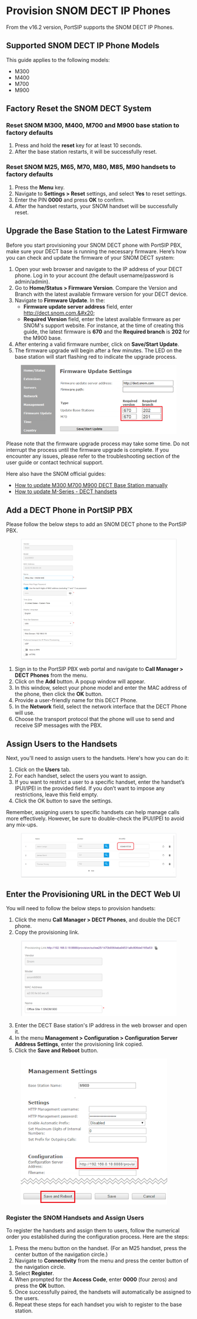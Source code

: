 # Provision SNOM DECT IP Phones

From the v16.2 version, PortSIP supports the SNOM DECT IP Phones.

## Supported SNOM DECT IP Phone Models

This guide applies to the following models:

* M300
* M400
* M700
* M900

## Factory Reset the SNOM DECT System <a href="#h.7dibl1nchwtg" id="h.7dibl1nchwtg"></a>

### Reset SNOM M300, M400, M700 and M900 base station to factory defaults <a href="#h.ok6p73hfu2gh" id="h.ok6p73hfu2gh"></a>

1. Press and hold the **reset** key for at least 10 seconds.
2. After the base station restarts, it will be successfully reset.

### Reset SNOM M25, M65, M70, M80, M85, M90 handsets to factory defaults <a href="#h.94z861jbqmrt" id="h.94z861jbqmrt"></a>

1. Press the **Menu** key.
2. Navigate to **Settings > Reset** settings, and select **Yes** to reset settings.
3. Enter the PIN **0000** and press **OK** to confirm.
4. After the handset restarts, your SNOM handset will be successfully reset.

## Upgrade the Base Station to the Latest Firmware <a href="#h.i1ns9ummsm0r" id="h.i1ns9ummsm0r"></a>

Before you start provisioning your SNOM DECT phone with PortSIP PBX, make sure your DECT base is running the necessary firmware. Here’s how you can check and update the firmware of your SNOM DECT system:

1. Open your web browser and navigate to the IP address of your DECT phone. Log in to your account (the default username/password is admin/admin).
2. Go to **Home/Status > Firmware Version**. Compare the Version and Branch with the latest available firmware version for your DECT device.
3. Navigate to **Firmware Update**. In the:
   * &#x20;**Firmware update server address** field, enter http://dect.snom.com.&#x20;
   * **Required Version** field, enter the latest available firmware as per SNOM's support website. For instance, at the time of creating this guide, the latest firmware is **670** and the **Required branch** is **202** for the M900 base.
4. After entering a valid firmware number, click on **Save/Start Update**.
5. The firmware upgrade will begin after a few minutes. The LED on the base station will start flashing red to indicate the upgrade process.

<figure><img src="../../.gitbook/assets/snom-dect-3.png" alt=""><figcaption></figcaption></figure>

Please note that the firmware upgrade process may take some time. Do not interrupt the process until the firmware upgrade is complete. If you encounter any issues, please refer to the troubleshooting section of the user guide or contact technical support.

Here also have the SNOM official guides:

* [How to update M300,M700,M900 DECT Base Station manually](https://service.snom.com/display/wiki/How+to+update+M300%2CM400%2CM700%2CM900+DECT+Base+Station+manually)
* [How to update M-Series - DECT handsets](https://service.snom.com/display/wiki/How+to+update+M-Series+-+DECT+handsets)

## Add a DECT Phone in PortSIP PBX

Please follow the below steps to add an SNOM DECT phone to the PortSIP PBX.

<figure><img src="../../.gitbook/assets/snom-dect-1.png" alt=""><figcaption></figcaption></figure>

1. Sign in to the PortSIP PBX web portal and navigate to **Call Manager > DECT Phones** from the menu.
2. Click on the **Add** button. A popup window will appear.
3. In this window, select your phone model and enter the MAC address of the phone, then click the **OK** button.
4. Provide a user-friendly name for this DECT Phone.
5. In the **Network** field, select the network interface that the DECT Phone will use.
6. Choose the transport protocol that the phone will use to send and receive SIP messages with the PBX.

## Assign Users to the Handsets <a href="#h.ipuczchjqkl4" id="h.ipuczchjqkl4"></a>

Next, you'll need to assign users to the handsets. Here's how you can do it:

1. Click on the **Users** tab.
2. For each handset, select the users you want to assign.
3. If you want to restrict a user to a specific handset, enter the handset’s IPUI/IPEI in the provided field. If you don’t want to impose any restrictions, leave this field empty.
4. Click the OK button to save the settings.

Remember, assigning users to specific handsets can help manage calls more effectively. However, be sure to double-check the IPUI/IPEI to avoid any mix-ups.&#x20;

<figure><img src="../../.gitbook/assets/snom-dect-2.png" alt=""><figcaption></figcaption></figure>

## Enter the Provisioning URL in the DECT Web UI

You will need to follow the below steps to provision handsets:

1. Click the menu **Call Manager > DECT Phones**, and double the DECT phone.
2. Copy the provisioning link.

<figure><img src="../../.gitbook/assets/snom-dect-5.png" alt=""><figcaption></figcaption></figure>

3. Enter the DECT Base station's IP address in the web browser and open it.
4. In the menu **Management > Configuration > Configuration Server Address Settings**, enter the provisioning link copied.
5. Click the **Save and Reboot** button.

<figure><img src="../../.gitbook/assets/snom-dect-4.png" alt=""><figcaption></figcaption></figure>

### Register the SNOM Handsets and Assign Users <a href="#h.3wxv1c6vyqe1" id="h.3wxv1c6vyqe1"></a>

To register the handsets and assign them to users, follow the numerical order you established during the configuration process. Here are the steps:

1. Press the menu button on the handset. (For an M25 handset, press the center button of the navigation circle.)
2. Navigate to **Connectivity** from the menu and press the center button of the navigation circle.
3. Select **Register**.
4. When prompted for the **Access Code**, enter **0000** (four zeros) and press the **OK** button.
5. Once successfully paired, the handsets will automatically be assigned to the users.
6. Repeat these steps for each handset you wish to register to the base station.

